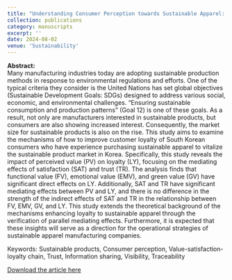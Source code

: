 ```yaml
---
title: "Understanding Consumer Perception towards Sustainable Apparel: A Parallel Mediation Analysis on Satisfaction and Trust"
collection: publications
category: manuscripts
excerpt: ''
date: 2024-08-02
venue: 'Sustainability'
---
```


**Abstract:** <br>
Many manufacturing industries today are adopting sustainable production methods in response to environmental regulations and efforts. One of the typical criteria they consider is the United Nations has set global objectives (Sustainable Development Goals: SDGs) designed to address various social, economic, and environmental challenges. “Ensuring sustainable consumption and production patterns” (Goal 12) is one of these goals. As a result, not only are manufacturers interested in sustainable products, but consumers are also showing increased interest. Consequently, the market size for sustainable products is also on the rise. This study aims to examine the mechanisms of how to improve customer loyalty of South Korean consumers who have experience purchasing sustainable apparel to vitalize the sustainable product market in Korea. Specifically, this study reveals the impact of perceived value (PV) on loyalty (LY), focusing on the mediating effects of satisfaction (SAT) and trust (TR). The analysis finds that functional value (FV), emotional value (EMV), and green value (GV) have significant direct effects on LY. Additionally, SAT and TR have significant mediating effects between PV and LY, and there is no difference in the strength of the indirect effects of SAT and TR in the relationship between FV, EMV, GV, and LY. This study extends the theoretical background of the mechanisms enhancing loyalty to sustainable apparel through the verification of parallel mediating effects. Furthermore, it is expected that these insights will serve as a direction for the operational strategies of sustainable apparel manufacturing companies. <br>

Keywords: Sustainable products, Consumer perception, Value-satisfaction-loyalty chain, Trust, Information sharing, Visibility, Traceability 

[Download the article here](https://www.mdpi.com/2071-1050/16/16/6835)
